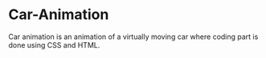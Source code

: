 # Car-Animation
Car animation is an animation of a virtually moving car where coding part is done using CSS and HTML.
